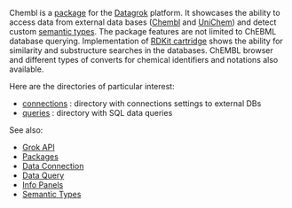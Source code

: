 Chembl is a [package](https://datagrok.ai/help/develop/develop#packages) for the [Datagrok](https://datagrok.ai) platform.
It showcases the ability to access data from external data bases ([Chembl](https://www.ebi.ac.uk/chembl/) and 
[UniChem](https://www.ebi.ac.uk/unichem/)) and detect custom 
[semantic types](https://datagrok.ai/help/discover/semantic-types).
The package features are not limited to ChEBML database querying. Implementation of [RDKit cartridge](https://rdkit.org/docs/Cartridge.html) shows the ability for similarity and substructure searches in the databases. ChEMBL browser and different types of converts for chemical identifiers and notations also available.

Here are the directories of particular interest:

* [connections](https://github.com/datagrok-ai/public/tree/master/packages/Chembl/connections)
  : directory with connections settings to external DBs
* [queries](https://github.com/datagrok-ai/public/tree/master/packages/Chembl/queries)
  : directory with SQL data queries

See also: 
  * [Grok API](https://datagrok.ai/help/develop/js-api)
  * [Packages](https://datagrok.ai/help/develop/develop#packages)
  * [Data Connection](https://datagrok.ai/help/access/data-connection)
  * [Data Query](https://datagrok.ai/help/access/data-query)
  * [Info Panels](https://datagrok.ai/help/discover/info-panels)
  * [Semantic Types](https://datagrok.ai/help/discover/semantic-types)
